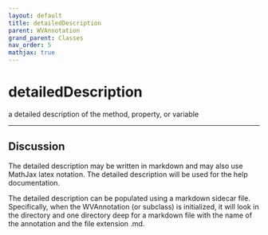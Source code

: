 ```yaml
---
layout: default
title: detailedDescription
parent: WVAnnotation
grand_parent: Classes
nav_order: 5
mathjax: true
---
```


#  detailedDescription

a detailed description of the method, property, or variable


---

## Discussion

  The detailed description may be written in markdown and may also
  use MathJax latex notation. The detailed description will be used
  for the help documentation.
 
  The detailed description can be populated using a markdown
  sidecar file. Specifically, when the WVAnnotation (or subclass)
  is initialized, it will look in the directory and one directory
  deep for a markdown file with the name of the annotation and the
  file extension .md.
  

